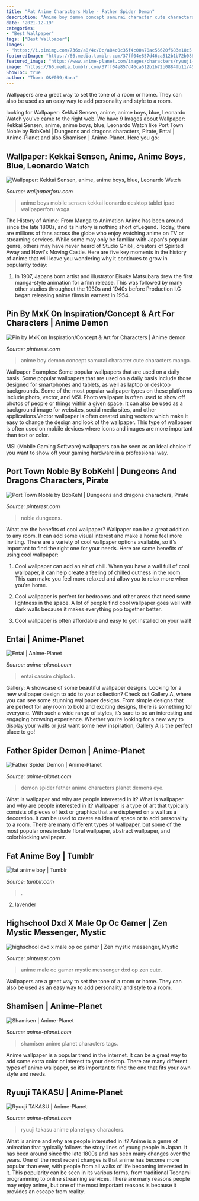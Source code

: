 ```yaml
---
title: "Fat Anime Characters Male - Father Spider Demon"
description: "Anime boy demon concept samurai character cute characters manga"
date: "2021-12-19"
categories:
- "Best Wallpaper"
tags: ["Best Wallpaper"]
images:
- "https://i.pinimg.com/736x/a8/4c/0c/a84c0c35f4c00a70ac56620f683e18c5.jpg"
featuredImage: "https://66.media.tumblr.com/37ff04e857d46ca512b1b72b0884fb11/45e7e941b159ea94-6b/s640x960/0cf39694483019cdbde2dfe73238acbf9daf7da9.jpg"
featured_image: "https://www.anime-planet.com/images/characters/ryuuji-takasu-129.jpg"
image: "https://66.media.tumblr.com/37ff04e857d46ca512b1b72b0884fb11/45e7e941b159ea94-6b/s640x960/0cf39694483019cdbde2dfe73238acbf9daf7da9.jpg"
ShowToc: true
author: "Thora O&#039;Hara"
---
```



Wallpapers are a great way to set the tone of a room or home. They can also be used as an easy way to add personality and style to a room.

	

		
looking for Wallpaper: Kekkai Sensen, anime, anime boys, blue, Leonardo Watch you've came to the right web. We have 9 Images about Wallpaper: Kekkai Sensen, anime, anime boys, blue, Leonardo Watch like Port Town Noble by BobKehl | Dungeons and dragons characters, Pirate, Entai | Anime-Planet and also Shamisen | Anime-Planet. Here you go:
		
    
## Wallpaper: Kekkai Sensen, Anime, Anime Boys, Blue, Leonardo Watch

<img loading=lazy src="https://wallpaperforu.com/wp-content/uploads/2020/05/anime-wallpaper-200528185055111440x2560.jpg" onerror="this.onerror=null;this.src='https://tse1.mm.bing.net/th?id=OIP.HVNc8r2GloBJSqLr-iZURAHaNK&amp;pid=15.1';" alt="Wallpaper: Kekkai Sensen, anime, anime boys, blue, Leonardo Watch">

_Source: wallpaperforu.com_

>anime boys mobile sensen kekkai leonardo desktop tablet ipad wallpaperforu wxga. 

	

The History of Anime: From Manga to Animation
Anime has been around since the late 1800s, and its history is nothing short ofLegend. Today, there are millions of fans across the globe who enjoy watching anime on TV or streaming services. While some may only be familiar with Japan's popular genre, others may have never heard of Studio Ghibli, creators of Spirited Away and Howl's Moving Castle. Here are five key moments in the history of anime that will leave you wondering why it continues to grow in popularity today:
1) In 1907, Japans born artist and illustrator Eisuke Matsubara drew the first manga-style animation for a film release. This was followed by many other studios throughout the 1930s and 1940s before Production I.G began releasing anime films in earnest in 1954.

    
## Pin By MxK On Inspiration/Concept &amp; Art For Characters | Anime Demon

<img loading=lazy src="https://i.pinimg.com/736x/a8/4c/0c/a84c0c35f4c00a70ac56620f683e18c5.jpg" onerror="this.onerror=null;this.src='https://tse4.mm.bing.net/th?id=OIP.6Bao-ionBfNH6nIRVqTGlAHaKe&amp;pid=15.1';" alt="Pin by MxK on Inspiration/Concept &amp; Art for Characters | Anime demon">

_Source: pinterest.com_

>anime boy demon concept samurai character cute characters manga. 

	

Wallpaper Examples: Some popular wallpapers that are used on a daily basis.
Some popular wallpapers that are used on a daily basis include those designed for smartphones and tablets, as well as laptop or desktop backgrounds. Some of the most popular wallpaper types on these platforms include photo, vector, and MSI. 
Photo wallpaper is often used to show off photos of people or things within a given space. It can also be used as a background image for websites, social media sites, and other applications.Vector wallpaper is often created using vectors which make it easy to change the design and look of the wallpaper. This type of wallpaper is often used on mobile devices where icons and images are more important than text or color. 

MSI (Mobile Gaming Software) wallpapers can be seen as an ideal choice if you want to show off your gaming hardware in a professional way.

    
## Port Town Noble By BobKehl | Dungeons And Dragons Characters, Pirate

<img loading=lazy src="https://i.pinimg.com/736x/39/47/34/394734f083b122adb03a97a6ed3b91fc.jpg" onerror="this.onerror=null;this.src='https://tse3.mm.bing.net/th?id=OIP.egfdYUDf_HTqxg9lkIKgogHaKf&amp;pid=15.1';" alt="Port Town Noble by BobKehl | Dungeons and dragons characters, Pirate">

_Source: pinterest.com_

>noble dungeons. 

	

What are the benefits of cool wallpaper?
Wallpaper can be a great addition to any room. It can add some visual interest and make a home feel more inviting. There are a variety of cool wallpaper options available, so it's important to find the right one for your needs. Here are some benefits of using cool wallpaper: 
1. Cool wallpaper can add an air of chill. When you have a wall full of cool wallpaper, it can help create a feeling of chilled outness in the room. This can make you feel more relaxed and allow you to relax more when you're home. 

2. Cool wallpaper is perfect for bedrooms and other areas that need some lightness in the space. A lot of people find cool wallpaper goes well with dark walls because it makes everything pop together better. 

3. Cool wallpaper is often affordable and easy to get installed on your wall!

    
## Entai | Anime-Planet

<img loading=lazy src="https://www.anime-planet.com/images/characters/entai-46581.jpg" onerror="this.onerror=null;this.src='https://tse1.mm.bing.net/th?id=OIP.n0BY1r3nEvKC4mbBX9LYPAAAAA&amp;pid=15.1';" alt="Entai | Anime-Planet">

_Source: anime-planet.com_

>entai cassim chiplock. 

	

Gallery: A showcase of some beautiful wallpaper designs.
Looking for a new wallpaper design to add to your collection? Check out Gallery A, where you can see some stunning wallpaper designs. From simple designs that are perfect for any room to bold and exciting designs, there is something for everyone. With such a wide range of styles, it’s sure to be an interesting and engaging browsing experience. Whether you’re looking for a new way to display your walls or just want some new inspiration, Gallery A is the perfect place to go!





	
	
    
## Father Spider Demon | Anime-Planet

<img loading=lazy src="https://www.anime-planet.com/images/characters/father-spider-demon-149208.jpg" onerror="this.onerror=null;this.src='https://tse2.mm.bing.net/th?id=OIP.68qkTGJR2RMBfqqJDMeMqQAAAA&amp;pid=15.1';" alt="Father Spider Demon | Anime-Planet">

_Source: anime-planet.com_

>demon spider father anime characters planet demons eye. 

	

What is wallpaper and why are people interested in it?
What is wallpaper and why are people interested in it?
Wallpaper is a type of art that typically consists of pieces of text or graphics that are displayed on a wall as a decoration. It can be used to create an idea of space or to add personality to a room. There are many different types of wallpaper, but some of the most popular ones include floral wallpaper, abstract wallpaper, and colorblocking wallpaper.

    
## Fat Anime Boy | Tumblr

<img loading=lazy src="https://66.media.tumblr.com/37ff04e857d46ca512b1b72b0884fb11/45e7e941b159ea94-6b/s640x960/0cf39694483019cdbde2dfe73238acbf9daf7da9.jpg" onerror="this.onerror=null;this.src='https://tse3.mm.bing.net/th?id=OIP.w5F7I_kW9LyecRpFb1KIawHaKv&amp;pid=15.1';" alt="fat anime boy | Tumblr">

_Source: tumblr.com_

>. 

	

2. lavender 

    
## Highschool Dxd X Male Op Oc Gamer | Zen Mystic Messenger, Mystic

<img loading=lazy src="https://i.pinimg.com/736x/08/f0/60/08f0606c05b403cfaf3716af57f69cfc.jpg" onerror="this.onerror=null;this.src='https://tse3.mm.bing.net/th?id=OIP.hiYsbfnXbtByGH5shH45FAHaNC&amp;pid=15.1';" alt="highschool dxd x male op oc gamer | Zen mystic messenger, Mystic">

_Source: pinterest.com_

>anime male oc gamer mystic messenger dxd op zen cute. 

	

Wallpapers are a great way to set the tone of a room or home. They can also be used as an easy way to add personality and style to a room.

    
## Shamisen | Anime-Planet

<img loading=lazy src="https://www.anime-planet.com/images/characters/shamisen-1672.jpg" onerror="this.onerror=null;this.src='https://tse1.mm.bing.net/th?id=OIP.fG10kb6C3QbKQuJY8SeeTgAAAA&amp;pid=15.1';" alt="Shamisen | Anime-Planet">

_Source: anime-planet.com_

>shamisen anime planet characters tags. 

	

Anime wallpaper is a popular trend in the internet. It can be a great way to add some extra color or interest to your desktop. There are many different types of anime wallpaper, so it’s important to find the one that fits your own style and needs.

    
## Ryuuji TAKASU | Anime-Planet

<img loading=lazy src="https://www.anime-planet.com/images/characters/ryuuji-takasu-129.jpg" onerror="this.onerror=null;this.src='https://tse4.mm.bing.net/th?id=OIP.Pa-6DzxABRerkbzMGCadngAAAA&amp;pid=15.1';" alt="Ryuuji TAKASU | Anime-Planet">

_Source: anime-planet.com_

>ryuuji takasu anime planet guy characters. 

	

What is anime and why are people interested in it?
Anime is a genre of animation that typically follows the story lines of young people in Japan. It has been around since the late 1800s and has seen many changes over the years. One of the most recent changes is that anime has become more popular than ever, with people from all walks of life becoming interested in it. This popularity can be seen in its various forms, from traditional Toonami programming to online streaming services. There are many reasons people may enjoy anime, but one of the most important reasons is because it provides an escape from reality.

